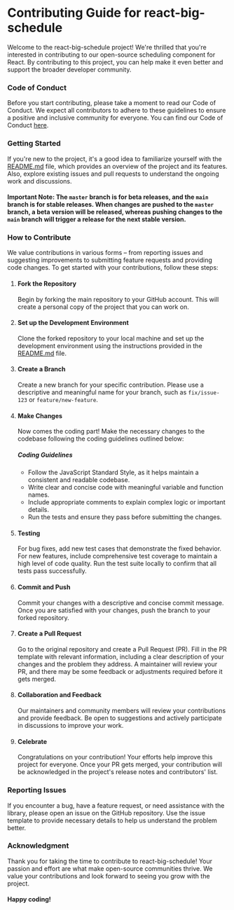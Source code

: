# Contributing Guide for react-big-schedule

Welcome to the react-big-schedule project! We're thrilled that you're interested in contributing to our open-source scheduling component for React. By contributing to this project, you can help make it even better and support the broader developer community.

### Code of Conduct

Before you start contributing, please take a moment to read our Code of Conduct. We expect all contributors to adhere to these guidelines to ensure a positive and inclusive community for everyone. You can find our Code of Conduct [here](https://github.com/react-scheduler/react-big-schedule/blob/master/CODE_OF_CONDUCT.md).

### Getting Started

If you're new to the project, it's a good idea to familiarize yourself with the [README.md](https://github.com/react-scheduler/react-big-schedule/blob/master/README.md) file, which provides an overview of the project and its features. Also, explore existing issues and pull requests to understand the ongoing work and discussions.

#### Important Note: The `master` branch is for beta releases, and the `main` branch is for stable releases. When changes are pushed to the `master` branch, a beta version will be released, whereas pushing changes to the `main` branch will trigger a release for the next stable version.

### How to Contribute

We value contributions in various forms – from reporting issues and suggesting improvements to submitting feature requests and providing code changes. To get started with your contributions, follow these steps:

1. #### Fork the Repository
   Begin by forking the main repository to your GitHub account. This will create a personal copy of the project that you can work on.
2. #### Set up the Development Environment
   Clone the forked repository to your local machine and set up the development environment using the instructions provided in the [README.md](https://github.com/react-scheduler/react-big-schedule/blob/master/README.md) file.
3. #### Create a Branch
   Create a new branch for your specific contribution. Please use a descriptive and meaningful name for your branch, such as `fix/issue-123` or `feature/new-feature`.
4. #### Make Changes

   Now comes the coding part! Make the necessary changes to the codebase following the coding guidelines outlined below:

   ##### Coding Guidelines

   - Follow the JavaScript Standard Style, as it helps maintain a consistent and readable codebase.
   - Write clear and concise code with meaningful variable and function names.
   - Include appropriate comments to explain complex logic or important details.
   - Run the tests and ensure they pass before submitting the changes.

5. #### Testing
   For bug fixes, add new test cases that demonstrate the fixed behavior. For new features, include comprehensive test coverage to maintain a high level of code quality. Run the test suite locally to confirm that all tests pass successfully.
6. #### Commit and Push
   Commit your changes with a descriptive and concise commit message. Once you are satisfied with your changes, push the branch to your forked repository.
7. #### Create a Pull Request
   Go to the original repository and create a Pull Request (PR). Fill in the PR template with relevant information, including a clear description of your changes and the problem they address. A maintainer will review your PR, and there may be some feedback or adjustments required before it gets merged.
8. #### Collaboration and Feedback
   Our maintainers and community members will review your contributions and provide feedback. Be open to suggestions and actively participate in discussions to improve your work.
9. #### Celebrate
   Congratulations on your contribution! Your efforts help improve this project for everyone. Once your PR gets merged, your contribution will be acknowledged in the project's release notes and contributors' list.

### Reporting Issues

If you encounter a bug, have a feature request, or need assistance with the library, please open an issue on the GitHub repository. Use the issue template to provide necessary details to help us understand the problem better.

### Acknowledgment

Thank you for taking the time to contribute to react-big-schedule! Your passion and effort are what make open-source communities thrive. We value your contributions and look forward to seeing you grow with the project.

#### Happy coding!

